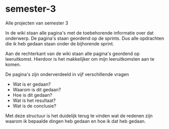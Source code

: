 # semester-3
Alle projecten van semester 3

In de wiki staan alle pagina's met de toebehorende informatie over dat onderwerp. De pagina's staan geordend op de sprints. Dus alle opdrachten die ik heb gedaan staan onder de bijhorende sprint.

Aan de rechterkant van de wiki staan alle pagina's geordend op leeruitkomst. Hierdoor is het makkelijker om mijn leeruitkomsten aan te komen.

De pagina's zijn onderverdeeld in vijf verschillende vragen

- Wat is er gedaan?
- Waarom is dit gedaan?
- Hoe is dit gedaan?
- Wat is het resultaat?
- Wat is de conclusie?

Met deze structuur is het duidelijk terug te vinden wat de redenen zijn waarom ik bepaalde dingen heb gedaan en hoe ik dat heb gedaan.

